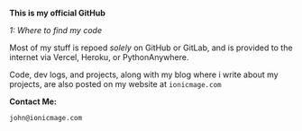 **This is my official GitHub**

*1: Where to find my code*

Most of my stuff is repoed *solely* on GitHub or GitLab, and is provided to the internet via Vercel, Heroku, or PythonAnywhere. 

Code, dev logs, and projects, along with my blog where i write about my projects, are also posted on my website at ```ionicmage.com```

**Contact Me:**

```john@ionicmage.com```
